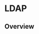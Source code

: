 <!--
 * @Author: jackning 270580156@qq.com
 * @Date: 2025-02-11 17:11:46
 * @LastEditors: jackning 270580156@qq.com
 * @LastEditTime: 2025-02-11 17:11:51
 * @Description: bytedesk.com https://github.com/Bytedesk/bytedesk
 *   Please be aware of the BSL license restrictions before installing Bytedesk IM – 
 *  selling, reselling, or hosting Bytedesk IM as a service is a breach of the terms and automatically terminates your rights under the license. 
 *  Business Source License 1.1: https://github.com/Bytedesk/bytedesk/blob/main/LICENSE 
 *  contact: 270580156@qq.com 
 * 
 * Copyright (c) 2025 by bytedesk.com, All Rights Reserved. 
-->
# LDAP

## Overview
